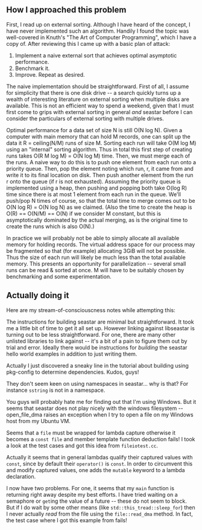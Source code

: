 ## How I approached this problem

First, I read up on external sorting. Although I have heard of the concept, I have never implemented such an
algorithm. Handily I found the topic was well-covered in Knuth's "The Art of Computer Programming", which I have
a copy of. After reviewing this I came up with a basic plan of attack:

1. Implement a naive external sort that achieves optimal asymptotic performance.
2. Benchmark it.
3. Improve. Repeat as desired.

The naive implementation should be straightforward. First of all, I assume for simplicity that there is one disk
drive -- a search quickly turns up a wealth of interesting literature on external sorting when multiple disks are
available. This is not an efficient way to spend a weekend, given that I must first come to grips with external
sorting in general *and* seastar before I can consider the particulars of external sorting with multiple drives.

Optimal performance for a data set of size N is still O(N log N). Given a computer with main memory that can hold 
M records, one can split up the data it R = ceiling(N/M) runs of size M. Sorting each run will take O(M log M) using
an "internal" sorting algorithm. Thus in total this first step of creating runs takes O(R M log M) = O(N log M) time.
Then, we must merge each of the runs. A naive way to do this is to push one element from each run onto a priority
queue. Then, pop the element noting which run, r, it came from and write it to its final location on disk. Then push
another element from the run r onto the queue (if r is not exhausted). Assuming the priority queue is implemented
using a heap, then pushing and popping both take O(log R) time since there is at most 1 element from each run in the
queue. We'll push/pop N times of course, so that the total time to merge comes out to be O(N log R) = O(N log N) as 
we claimed.
(Also the time to create the heap is O(R) == O(N/M) == O(N) if we consider M constant, but this is asymptotically
dominated by the actual merging, as is the original time to create the runs which is also O(N).)

In practice we will probably not be able to simply allocate all available memory for holding records.
The virtual address space for our process may be fragmented so that (for example) allocating 3GiB will not be
possible. Thus the size of each run will likely be much less than the total available memory. This presents an
opportunity for parallelization -- several small runs can be read & sorted at once. M will have to be suitably chosen
by benchmarking and some experimentation.

## Actually doing it

Here are my stream-of-consciouscness notes while attempting this:

The instructions for building seastar are minimal but straightforward. It took me a little bit of time to get it all
set up. However linking against libseastar is turning out to be less straightforward. For one, there are many other
unlisted libraries to link against -- it's a bit of a pain to figure them out by trial and error.
Ideally there would be instructions for *building* the seastar hello world examples in addition to just writing them.

Actually I just discovered a sneaky line in the tutorial about building using pkg-config to determine dependencies.
Kudos, guys!

They don't seem keen on using namespaces in seastar... why is that? For instance `sstring` is not in a namespace.

You guys will probably hate me for finding out that I'm using Windows. But it seems that seastar does not play nicely
with the windows filesystem -- open_file_dma raises an exception when I try to open a file on my Windows host from
my Ubuntu VM.

Seems that a `file` must be wrapped for lambda capture otherwise it becomes a `const file` and member template 
function deduction fails! I took a look at the test cases and got this idea from `fileiotest.cc`.

Actually it seems that in general lambdas qualify their captured values with `const`, since by default their
`operator()` is `const`. In order to circumvent this and modify captured values, one adds the `mutable` keyword to a
lambda declaration.

I now have two problems. For one, it seems that my `main` function is returning right away despite my best efforts.
I have tried waiting on a semaphore or `get`ing the value of a future -- these do not seem to block. But if I do wait
by some other means (like `std::this_tread::sleep_for`) then I never actually *read* from the file using the 
`file::read_dma` method. In fact, the test case where I got this example from fails!